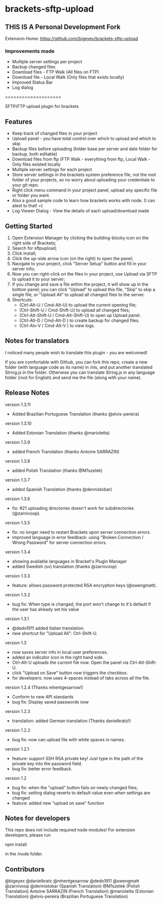 brackets-sftp-upload
====================

## THIS IS A Personal Development Fork ##

Extension Home: https://github.com/bigeyex/brackets-sftp-upload

### Improvements made ###

* Multiple server settings per project
* Backup changed files
* Download files - FTP Walk (All files on FTP)
* Download file - Local Walk (Only files that exists locally)
* Improved Status Bar
* Log dialog

====================


SFTP/FTP upload plugin for brackets

## Features ##

* Keep track of changed files in your project
* Upload panel - you have total control over which to upload and which to skip
* Backup files before uploading (folder base per server and date folder for backup, both editable)
* Download files from ftp (FTP Walk - everything from ftp, Local Walk - Only files existed locally
* Multiple server settings for each project
* Store server settings in the brackets system preference file, not the root folder of your projects, so no worry about uploading your credentials to your git repo.
* Right click menu command in your project panel, upload any specific file or folder you want.  
* Also a good sample code to learn how brackets works with node. (I can atest to that! =) 
* Log Viewer Dialog - View the details of each upload/download made

## Getting Started ##

1. Open Extension Manager by clicking the building-blocky icon on the right side of Brackets;
2. Search for sftpupload;
3. Click Install;
4. Click the up-side arrow icon (on the right) to open the panel;
5. Navigate to your project, click "Server Setup" button and fill in your server info;
6. Now you can right-click on the files in your project, use Upload via SFTP to upload it to your server;
7. If you change and save a file within the project, it will show up in the bottom panel; you can click "Upload" to upload this file, "Skip" to skip a single file, or "Upload All" to upload all changed files to the server.
8. Shortcuts: 
    * (Ctrl-Alt-U / Cmd-Alt-U) to upload the current opening file;
    * (Ctrl-Shift-U / Cmd-Shift-U) to upload all changed files;
    * (Ctrl-Alt-Shift-U / Cmd-Alt-Shift-U) to open up Upload panel.
	* (Ctrl-Alt-D / Cmd-Alt-D ) to create backup for changed files.
	* (Ctrl-Alv-V / Cmd-Alt-V ) to view logs.
    
## Notes for translators ##

I noticed many people wish to translate this plugin - you are welcomed!

If you are comfortable with Github, you can fork this repo, create a new folder (with language code as its name) in /nls, and put another translated String.js in the folder. Otherwise you can translate String.js in any language folder (root for English) and send me the file (along with your name).

## Release Notes ##

version 1.3.11
- Added Brazilian Portuguese Translation (thanks @elvis-pereira)

version 1.3.10
- Added Estonian Translation (thanks @marioletta)

version 1.3.9
- added French Translation (thanks Antoine SARRAZIN)

version 1.3.8
- added Polish Translation (thanks @M1szelek)

version 1.3.7
- added Spanish Translation (thanks @dennistobar)

version 1.3.6
- fix: #21 uploading directories doesn't work for subdirectories (@zarnivoop).

version 1.3.5
- fix: no longer need to restart Brackets upon server connection errors.
- improved language in error feedback: using "Broken Connection / Wrong Password" for server connection errors.

version 1.3.4
- showing available languages in Bracket's Plugin Manager
- added Swedish (sv) translation (thanks @zarnivoop)

version 1.3.3
- feature: allows password protected RSA encryption keys (@swengmatt).

version 1.3.2
- bug fix: When type is changed, the port won't change to it's default if the user has already set his value

version 1.3.1
- @dedo1911 added Italian translation.
- new shortcut for "Upload All": Ctrl-Shift-U.

version 1.3
- now saves server info in local user preferences.
- added an indicator icon in the right hand side.
- Ctrl-Alt-U uploads the current file now. Open the panel via Ctrl-Alt-Shift-U.
- click "Upload on Save" button now triggers the checkbox.
- for developers: now uses 4-spaces instead of tabs across all the file.

version 1.2.4 (Thanks mhentgesarrow!)
- Conform to new API standards
- bug fix: Display saved passwords now 

version 1.2.3
- translation: added German translation (Thanks danielkratz!)

version 1.2.2
- bug fix: now can upload file with white spaces in names.

version 1.2.1
- feature: support SSH RSA private key! Just type in the path of the private key into the password field.
- bug fix: better error feedback.

version 1.2

- bug fix:  when the "upload" button fails on newly changed files;
- bug fix: setting dialog reverts to default value even when settings are changed
- feature: added new "upload on save" function

## Notes for developers ##

This repo does not include required node modules! For extension developers, please run 

npm install

in the /node folder.

## Contributors ##

@bigeyex
@danielkratz
@mhentgesarrow
@dedo1911
@swengmatt
@zarnivoop
@dennistobar (Spanish Translation)
@M1szelek (Polish Translation)
Antoine SARRAZIN (French Translation)
@marioletta (Estonian Translation)
@elvis-pereira (Brazilian Portuguese Translation)